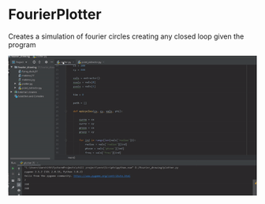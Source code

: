 # FourierPlotter
Creates a simulation of fourier circles creating any closed loop given the program


![demo execution](https://github.com/Augilar/FourierPlotter/blob/main/forier_drawing_demo.gif)
